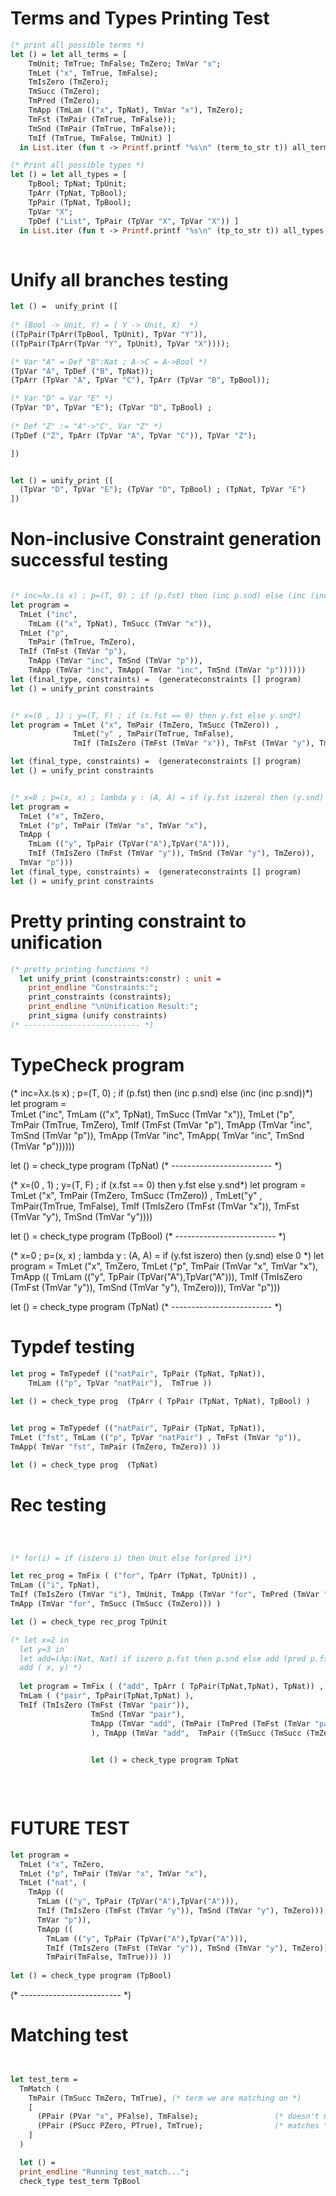 # Terms and Types Printing Test
```ocaml 
(* print all possible terms *)
let () = let all_terms = [ 
    TmUnit; TmTrue; TmFalse; TmZero; TmVar "x"; 
    TmLet ("x", TmTrue, TmFalse); 
    TmIsZero (TmZero); 
    TmSucc (TmZero); 
    TmPred (TmZero); 
    TmApp (TmLam (("x", TpNat), TmVar "x"), TmZero); 
    TmFst (TmPair (TmTrue, TmFalse)); 
    TmSnd (TmPair (TmTrue, TmFalse)); 
    TmIf (TmTrue, TmFalse, TmUnit) ] 
  in List.iter (fun t -> Printf.printf "%s\n" (term_to_str t)) all_terms; print_endline ""

(* Print all possible types *)
let () = let all_types = [
    TpBool; TpNat; TpUnit; 
    TpArr (TpNat, TpBool); 
    TpPair (TpNat, TpBool); 
    TpVar "X"; 
    TpDef ("List", TpPair (TpVar "X", TpVar "X")) ] 
  in List.iter (fun t -> Printf.printf "%s\n" (tp_to_str t)) all_types; print_endline ""
  
```

# Unify all branches testing 
```ocaml 
let () =  unify_print ([
  
(* (Bool -> Unit, Y) = ( Y -> Unit, X)  *)  
((TpPair(TpArr(TpBool, TpUnit), TpVar "Y")), 
((TpPair(TpArr(TpVar "Y", TpUnit), TpVar "X")))); 

(* Var "A" = Def "B":Nat ; A->C = A->Bool *)
(TpVar "A", TpDef ("B", TpNat));
(TpArr (TpVar "A", TpVar "C"), TpArr (TpVar "B", TpBool)); 

(* Var "D" = Var "E" *)
(TpVar "D", TpVar "E"); (TpVar "D", TpBool) ; 
 
(* Def "Z" := "A"->"C", Var "Z" *)
(TpDef ("Z", TpArr (TpVar "A", TpVar "C")), TpVar "Z"); 

]) 


let () = unify_print ([
  (TpVar "D", TpVar "E"); (TpVar "D", TpBool) ; (TpNat, TpVar "E")
])

```

# Non-inclusive Constraint generation successful testing 
```ocaml

(* inc=λx.(s x) ; p=(T, 0) ; if (p.fst) then (inc p.snd) else (inc (inc p.snd))*)
let program =   
  TmLet ("inc",
    TmLam (("x", TpNat), TmSucc (TmVar "x")),
  TmLet ("p",
    TmPair (TmTrue, TmZero),
  TmIf (TmFst (TmVar "p"),
    TmApp (TmVar "inc", TmSnd (TmVar "p")),
    TmApp (TmVar "inc", TmApp( TmVar "inc", TmSnd (TmVar "p"))))))
let (final_type, constraints) =  (generateconstraints [] program)
let () = unify_print constraints


(* x=(0 , 1) ; y=(T, F) ; if (x.fst == 0) then y.fst else y.snd*)
let program = TmLet ("x", TmPair (TmZero, TmSucc (TmZero)) , 
              TmLet("y" , TmPair(TmTrue, TmFalse), 
              TmIf (TmIsZero (TmFst (TmVar "x")), TmFst (TmVar "y"), TmSnd (TmVar "y"))))

let (final_type, constraints) =  (generateconstraints [] program)
let () = unify_print constraints


(* x=0 ; p=(x, x) ; lambda y : (A, A) = if (y.fst iszero) then (y.snd) else 0 *)
let program = 
  TmLet ("x", TmZero, 
  TmLet ("p", TmPair (TmVar "x", TmVar "x"), 
  TmApp ( 
    TmLam (("y", TpPair (TpVar("A"),TpVar("A"))), 
    TmIf (TmIsZero (TmFst (TmVar "y")), TmSnd (TmVar "y"), TmZero)), 
  TmVar "p")))
let (final_type, constraints) =  (generateconstraints [] program)
let () = unify_print constraints

```


# Pretty printing constraint to unification 
```ocaml 
(* pretty printing functions *)
  let unify_print (constraints:constr) : unit =
    print_endline "Constraints:";
    print_constraints (constraints); 
    print_endline "\nUnification Result:";
    print_sigma (unify constraints)
(* -------------------------- *)
```

# TypeCheck program 

(* inc=λx.(s x) ; p=(T, 0) ; if (p.fst) then (inc p.snd) else (inc (inc p.snd))*)
let program =   
  TmLet ("inc",
    TmLam (("x", TpNat), TmSucc (TmVar "x")),
  TmLet ("p",
    TmPair (TmTrue, TmZero),
  TmIf (TmFst (TmVar "p"),
    TmApp (TmVar "inc", TmSnd (TmVar "p")),
    TmApp (TmVar "inc", TmApp( TmVar "inc", TmSnd (TmVar "p"))))))

let () = check_type program (TpNat)
(* -------------------------  *)

(* x=(0 , 1) ; y=(T, F) ; if (x.fst == 0) then y.fst else y.snd*)
let program = TmLet ("x", TmPair (TmZero, TmSucc (TmZero)) , 
TmLet("y" , TmPair(TmTrue, TmFalse), 
TmIf (TmIsZero (TmFst (TmVar "x")), TmFst (TmVar "y"), TmSnd (TmVar "y"))))

let () = check_type program (TpBool)
(* -------------------------  *)

(* x=0 ; p=(x, x) ; lambda y : (A, A) = if (y.fst iszero) then (y.snd) else 0 *)
let program = 
  TmLet ("x", TmZero, 
  TmLet ("p", TmPair (TmVar "x", TmVar "x"),
  TmApp ((
    TmLam (("y", TpPair (TpVar("A"),TpVar("A"))), 
    TmIf (TmIsZero (TmFst (TmVar "y")), TmSnd (TmVar "y"), TmZero))), 
    TmVar "p")))
  
let () = check_type program (TpNat)
(* -------------------------  *)


# Typdef testing 
```ocaml
let prog = TmTypedef (("natPair", TpPair (TpNat, TpNat)), 
    TmLam (("p", TpVar "natPair"),  TmTrue ))
  
let () = check_type prog  (TpArr ( TpPair (TpNat, TpNat), TpBool) )


let prog = TmTypedef (("natPair", TpPair (TpNat, TpNat)), 
TmLet ("fst", TmLam (("p", TpVar "natPair") , TmFst (TmVar "p")), 
TmApp( TmVar "fst", TmPair (TmZero, TmZero)) ))

let () = check_type prog  (TpNat)

```

# Rec testing 
```ocaml 



(* for(i) = if (iszero i) then Unit else for(pred i)*)

let rec_prog = TmFix ( ("for", TpArr (TpNat, TpUnit)) , 
TmLam (("i", TpNat), 
TmIf (TmIsZero (TmVar "i"), TmUnit, TmApp (TmVar "for", TmPred (TmVar "i"))) ), 
TmApp (TmVar "for", TmSucc (TmSucc (TmZero))) )

let () = check_type rec_prog TpUnit

(* let x=2 in 
  let y=3 in 
  let add=(λp:(Nat, Nat) if iszero p.fst then p.snd else add (pred p.fst) (succ p.snd)) in
  add ( x, y) *)
  
  let program = TmFix ( ("add", TpArr ( TpPair(TpNat,TpNat), TpNat)) , 
  TmLam ( ("pair", TpPair(TpNat,TpNat) ),
  TmIf (TmIsZero (TmFst (TmVar "pair")), 
                  TmSnd (TmVar "pair"), 
                  TmApp (TmVar "add", (TmPair (TmPred (TmFst (TmVar "pair")), TmSucc (TmSnd (TmVar "pair")))) ))
                  ), TmApp (TmVar "add",  TmPair ((TmSucc (TmSucc (TmZero))), (TmSucc (TmSucc (TmSucc (TmZero)))))))
                  

                  let () = check_type program TpNat
                  
                  
                
```



# FUTURE TEST 
``` ocaml 
let program = 
  TmLet ("x", TmZero, 
  TmLet ("p", TmPair (TmVar "x", TmVar "x"),
  TmLet ("nat", (
    TmApp ((
      TmLam (("y", TpPair (TpVar("A"),TpVar("A"))), 
      TmIf (TmIsZero (TmFst (TmVar "y")), TmSnd (TmVar "y"), TmZero))), 
      TmVar "p")), 
      TmApp ((
        TmLam (("y", TpPair (TpVar("A"),TpVar("A"))), 
        TmIf (TmIsZero (TmFst (TmVar "y")), TmSnd (TmVar "y"), TmZero))), 
        TmPair(TmFalse, TmTrue))) ))
  
let () = check_type program (TpBool)

```
(* -------------------------  *)


# Matching test 
```ocaml 


let test_term = 
  TmMatch (
    TmPair (TmSucc TmZero, TmTrue), (* term we are matching on *)
    [
      (PPair (PVar "x", PFalse), TmFalse);                 (* doesn't match *)
      (PPair (PSucc PZero, PTrue), TmTrue);                (* matches *)             
    ]
  )

  let () = 
  print_endline "Running test_match...";
  check_type test_term TpBool
```